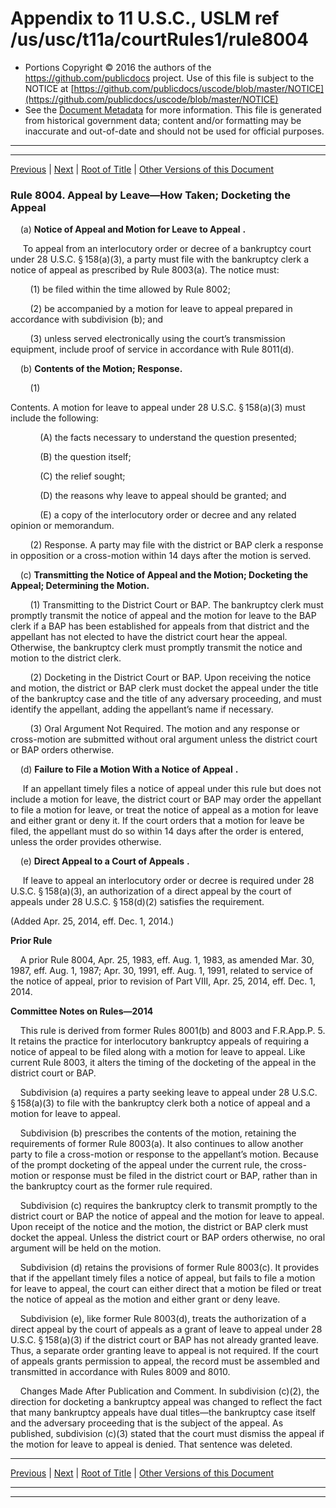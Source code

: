 ---
---

# Appendix to 11 U.S.C., USLM ref /us/usc/t11a/courtRules1/rule8004

* Portions Copyright © 2016 the authors of the https://github.com/publicdocs project.
  Use of this file is subject to the NOTICE at [https://github.com/publicdocs/uscode/blob/master/NOTICE](https://github.com/publicdocs/uscode/blob/master/NOTICE)
* See the [Document Metadata](././../../../..//README.md) for more information.
  This file is generated from historical government data; content and/or formatting may be inaccurate and out-of-date and should not be used for official purposes.

----------
----------

[Previous](./../../../..//us/usc/t11a/courtRules1/m__us_usc_t11a_courtRules1_rule8003.md) | [Next](./../../../..//us/usc/t11a/courtRules1/m__us_usc_t11a_courtRules1_rule8005.md) | [Root of Title](./../../../../) | [Other Versions of this Document](https://publicdocs.github.io/go/links?ns=uslm&ref=%2Fus%2Fusc%2Ft11a%2FcourtRules1%2Frule8004)

### Rule 8004. Appeal by Leave—How Taken; Docketing the Appeal

    (a)  __Notice of Appeal and Motion for Leave to Appeal__  __.__ 

     To appeal from an interlocutory order or decree of a bankruptcy court under 28 U.S.C. § 158(a)(3), a party must file with the bankruptcy clerk a notice of appeal as prescribed by Rule 8003(a). The notice must:

        (1) be filed within the time allowed by Rule 8002;

        (2) be accompanied by a motion for leave to appeal prepared in accordance with subdivision (b); and

        (3) unless served electronically using the court’s transmission equipment, include proof of service in accordance with Rule 8011(d). 

    (b) __Contents of the Motion; Response.__ 

        (1)

 Contents. A motion for leave to appeal under 28 U.S.C. § 158(a)(3) must include the following:

            (A) the facts necessary to understand the question presented;

            (B) the question itself;

            (C) the relief sought;

            (D) the reasons why leave to appeal should be granted; and

            (E) a copy of the interlocutory order or decree and any related opinion or memorandum.

        (2) Response. A party may file with the district or BAP clerk a response in opposition or a cross-motion within 14 days after the motion is served.

    (c) __Transmitting the Notice of Appeal and the Motion; Docketing the Appeal; Determining the Motion.__ 

        (1) Transmitting to the District Court or BAP. The bankruptcy clerk must promptly transmit the notice of appeal and the motion for leave to the BAP clerk if a BAP has been established for appeals from that district and the appellant has not elected to have the district court hear the appeal. Otherwise, the bankruptcy clerk must promptly transmit the notice and motion to the district clerk.

        (2) Docketing in the District Court or BAP. Upon receiving the notice and motion, the district or BAP clerk must docket the appeal under the title of the bankruptcy case and the title of any adversary proceeding, and must identify the appellant, adding the appellant’s name if necessary.

        (3) Oral Argument Not Required. The motion and any response or cross-motion are submitted without oral argument unless the district court or BAP orders otherwise.

    (d)  __Failure to File a Motion With a Notice of Appeal__  __.__ 

     If an appellant timely files a notice of appeal under this rule but does not include a motion for leave, the district court or BAP may order the appellant to file a motion for leave, or treat the notice of appeal as a motion for leave and either grant or deny it. If the court orders that a motion for leave be filed, the appellant must do so within 14 days after the order is entered, unless the order provides otherwise.

    (e)  __Direct Appeal to a Court of Appeals__  __.__ 

     If leave to appeal an interlocutory order or decree is required under 28 U.S.C. § 158(a)(3), an authorization of a direct appeal by the court of appeals under 28 U.S.C. § 158(d)(2) satisfies the requirement.

(Added Apr. 25, 2014, eff. Dec. 1, 2014.)

 __Prior Rule__ 

    A prior Rule 8004, Apr. 25, 1983, eff. Aug. 1, 1983, as amended Mar. 30, 1987, eff. Aug. 1, 1987; Apr. 30, 1991, eff. Aug. 1, 1991, related to service of the notice of appeal, prior to revision of Part VIII, Apr. 25, 2014, eff. Dec. 1, 2014.

 __Committee Notes on Rules—2014__ 

    This rule is derived from former Rules 8001(b) and 8003 and F.R.App.P. 5. It retains the practice for interlocutory bankruptcy appeals of requiring a notice of appeal to be filed along with a motion for leave to appeal. Like current Rule 8003, it alters the timing of the docketing of the appeal in the district court or BAP.

    Subdivision (a) requires a party seeking leave to appeal under 28 U.S.C. § 158(a)(3) to file with the bankruptcy clerk both a notice of appeal and a motion for leave to appeal.

    Subdivision (b) prescribes the contents of the motion, retaining the requirements of former Rule 8003(a). It also continues to allow another party to file a cross-motion or response to the appellant’s motion. Because of the prompt docketing of the appeal under the current rule, the cross-motion or response must be filed in the district court or BAP, rather than in the bankruptcy court as the former rule required.

    Subdivision (c) requires the bankruptcy clerk to transmit promptly to the district court or BAP the notice of appeal and the motion for leave to appeal. Upon receipt of the notice and the motion, the district or BAP clerk must docket the appeal. Unless the district court or BAP orders otherwise, no oral argument will be held on the motion.

    Subdivision (d) retains the provisions of former Rule 8003(c). It provides that if the appellant timely files a notice of appeal, but fails to file a motion for leave to appeal, the court can either direct that a motion be filed or treat the notice of appeal as the motion and either grant or deny leave.

    Subdivision (e), like former Rule 8003(d), treats the authorization of a direct appeal by the court of appeals as a grant of leave to appeal under 28 U.S.C. § 158(a)(3) if the district court or BAP has not already granted leave. Thus, a separate order granting leave to appeal is not required. If the court of appeals grants permission to appeal, the record must be assembled and transmitted in accordance with Rules 8009 and 8010.

    Changes Made After Publication and Comment. In subdivision (c)(2), the direction for docketing a bankruptcy appeal was changed to reflect the fact that many bankruptcy appeals have dual titles—the bankruptcy case itself and the adversary proceeding that is the subject of the appeal. As published, subdivision (c)(3) stated that the court must dismiss the appeal if the motion for leave to appeal is denied. That sentence was deleted.

----------

[Previous](./../../../..//us/usc/t11a/courtRules1/m__us_usc_t11a_courtRules1_rule8003.md) | [Next](./../../../..//us/usc/t11a/courtRules1/m__us_usc_t11a_courtRules1_rule8005.md) | [Root of Title](./../../../../) | [Other Versions of this Document](https://publicdocs.github.io/go/links?ns=uslm&ref=%2Fus%2Fusc%2Ft11a%2FcourtRules1%2Frule8004)

----------
----------



